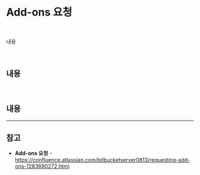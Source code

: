 # Add-ons 요청

<br>

내용

<br>

## 내용

<br>

## 내용

<hr>

## 참고
- **Add-ons 요청** - https://confluence.atlassian.com/bitbucketserver0813/requesting-add-ons-1283690272.html
